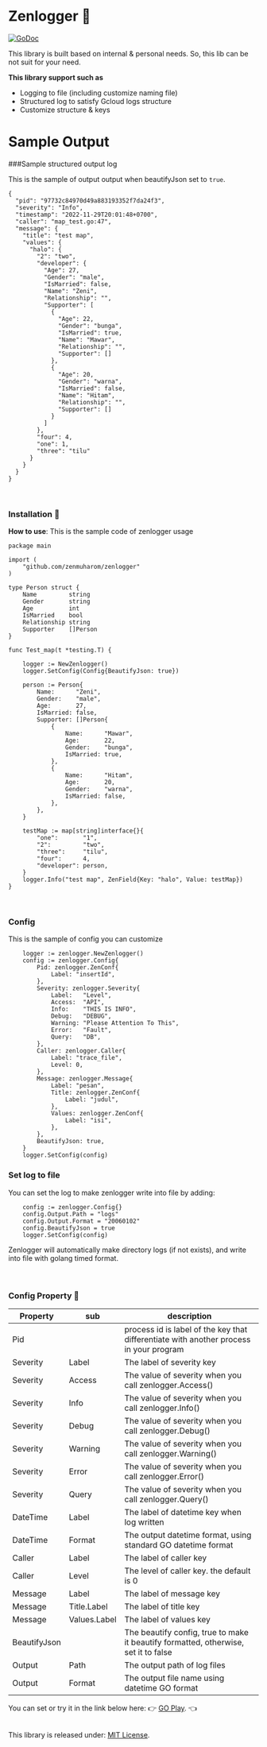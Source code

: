 # Zenlogger :robot:
[![GoDoc][doc-img]][doc]

This library is built based on internal & personal needs.
So, this lib can be not suit for your need.



**This library support such as**
- Logging to file (including customize naming file)
- Structured log to satisfy Gcloud logs structure 
- Customize structure & keys

# Sample Output

###Sample structured output log

This is the sample of output output when beautifyJson set to `true`.
```
{
  "pid": "97732c84970d49a883193352f7da24f3",
  "severity": "Info",
  "timestamp": "2022-11-29T20:01:48+0700",
  "caller": "map_test.go:47",
  "message": {
    "title": "test map",
    "values": {
      "halo": {
        "2": "two",
        "developer": {
          "Age": 27,
          "Gender": "male",
          "IsMarried": false,
          "Name": "Zeni",
          "Relationship": "",
          "Supporter": [
            {
              "Age": 22,
              "Gender": "bunga",
              "IsMarried": true,
              "Name": "Mawar",
              "Relationship": "",
              "Supporter": []
            },
            {
              "Age": 20,
              "Gender": "warna",
              "IsMarried": false,
              "Name": "Hitam",
              "Relationship": "",
              "Supporter": []
            }
          ]
        },
        "four": 4,
        "one": 1,
        "three": "tilu"
      }
    }
  }
}
```

<br />

### Installation :rocket:
**How to use**:
This is the sample code of zenlogger usage
```
package main

import (
	"github.com/zenmuharom/zenlogger"
)

type Person struct {
	Name         string
	Gender       string
	Age          int
	IsMarried    bool
	Relationship string
	Supporter    []Person
}

func Test_map(t *testing.T) {

	logger := NewZenlogger()
	logger.SetConfig(Config{BeautifyJson: true})

	person := Person{
		Name:      "Zeni",
		Gender:    "male",
		Age:       27,
		IsMarried: false,
		Supporter: []Person{
			{
				Name:      "Mawar",
				Age:       22,
				Gender:    "bunga",
				IsMarried: true,
			},
			{
				Name:      "Hitam",
				Age:       20,
				Gender:    "warna",
				IsMarried: false,
			},
		},
	}

	testMap := map[string]interface{}{
		"one":       "1",
		"2":         "two",
		"three":     "tilu",
		"four":      4,
		"developer": person,
	}
	logger.Info("test map", ZenField{Key: "halo", Value: testMap})
}

```
<br/>

### Config
This is the sample of config you can customize
```
	logger := zenlogger.NewZenlogger()
	config := zenlogger.Config{
		Pid: zenlogger.ZenConf{
			Label: "insertId",
		},
		Severity: zenlogger.Severity{
			Label:   "Level",
			Access:  "API",
			Info:    "THIS IS INFO",
			Debug:   "DEBUG",
			Warning: "Please Attention To This",
			Error:   "Fault",
			Query:   "DB",
		},
		Caller: zenlogger.Caller{
			Label: "trace_file",
			Level: 0,
		},
		Message: zenlogger.Message{
			Label: "pesan",
			Title: zenlogger.ZenConf{
				Label: "judul",
			},
			Values: zenlogger.ZenConf{
				Label: "isi",
			},
		},
		BeautifyJson: true,
	}
	logger.SetConfig(config)
```


### Set log to file
You can set the log to make zenlogger write into file by adding:
```
	config := zenlogger.Config{}
	config.Output.Path = "logs"
	config.Output.Format = "20060102"
	config.BeautifyJson = true
	logger.SetConfig(config)
```
Zenlogger will automatically make directory logs (if not exists), and write into file with golang timed format.
<br><br><br>

### Config Property :robot:
| Property  | sub  |description   |
| ------------ | ------------ | ------------ |
| Pid |  | process id is label of the key that differentiate with another process in your program  | 
| Severity  | Label  | The label of severity key   |
| Severity  | Access   | The value of severity when you call zenlogger.Access()   |
| Severity  | Info   | The value of severity when you call zenlogger.Info()   |
| Severity  | Debug   | The value of severity when you call zenlogger.Debug()   |
| Severity  | Warning   | The value of severity when you call zenlogger.Warning()   |
| Severity  | Error   | The value of severity when you call zenlogger.Error()   |
| Severity  | Query   | The value of severity when you call zenlogger.Query()   |
| DateTime  | Label | The label of datetime key when log written |
| DateTime  | Format | The output datetime format, using standard GO datetime format |
| Caller    | Label | The label of caller key |
| Caller    | Level | The level of caller key. the default is 0 |
| Message   | Label   | The label of message key   |
| Message   | Title.Label   | The label of title key   |
| Message   | Values.Label   | The label of values key   |
| BeautifyJson  |   | The beautify config, true to make it beautify formatted, otherwise, set it to false   |
| Output  | Path  | The output path of log files   |
| Output  | Format  | The output file name using datetime GO format   |




You can set or try it in the link below here: 
:point_right: [GO Play](https://goplay.tools/snippet/i9cDLZ8yVHf "GO Play").  :point_left:
<br><br>

This library is released under: [MIT License](https://github.com/zenmuharom/zenlogger/blob/master/LICENSE.txt "MIT License").

[doc-img]: https://pkg.go.dev/badge/github.com/zenmuharom/zenlogger
[doc]: https://pkg.go.dev/github.com/zenmuharom/zenlogger